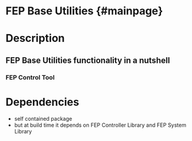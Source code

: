 # FEP Base Utilities {#mainpage}

# Description

## FEP Base Utilities functionality in a nutshell 

### FEP Control Tool


# Dependencies

* self contained package
* but at build time it depends on FEP Controller Library and FEP System Library 




